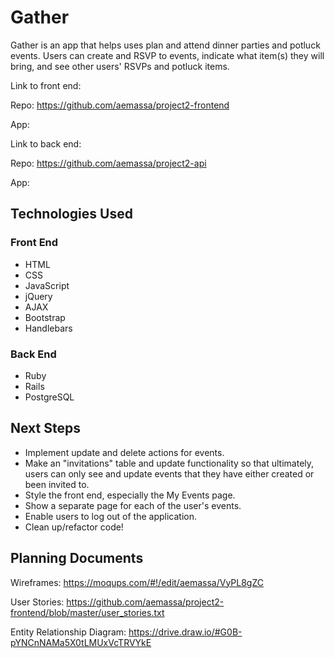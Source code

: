 # Gather

Gather is an app that helps uses plan and attend dinner parties and potluck events. Users can create and RSVP to events, indicate what item(s) they will bring, and see other users' RSVPs and potluck items.

Link to front end:

Repo: https://github.com/aemassa/project2-frontend

App:

Link to back end:

Repo: https://github.com/aemassa/project2-api

App:

## Technologies Used

### Front End
- HTML
- CSS
- JavaScript
- jQuery
- AJAX
- Bootstrap
- Handlebars

### Back End
- Ruby
- Rails
- PostgreSQL

## Next Steps
- Implement update and delete actions for events.
- Make an "invitations" table and update functionality so that ultimately, users can only see and update events that they have either created or been invited to.
- Style the front end, especially the My Events page.
- Show a separate page for each of the user's events.
- Enable users to log out of the application.
- Clean up/refactor code!

## Planning Documents

Wireframes: https://moqups.com/#!/edit/aemassa/VyPL8gZC

User Stories: https://github.com/aemassa/project2-frontend/blob/master/user_stories.txt

Entity Relationship Diagram: https://drive.draw.io/#G0B-pYNCnNAMa5X0tLMUxVcTRVYkE
